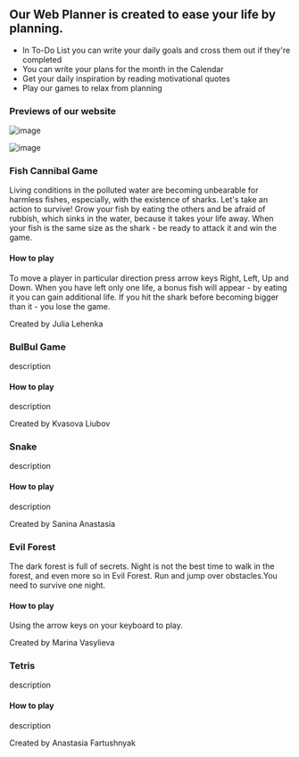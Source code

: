 ## Our Web Planner is created to ease your life by planning. 
- In To-Do List you can write your daily goals and cross them out if they're completed
- You can write your plans for the month in the Calendar
- Get your daily inspiration by reading motivational quotes
- Play our games to relax from planning

### Previews of our website

![image](https://user-images.githubusercontent.com/71713327/120210390-64cc4d80-c238-11eb-92c2-56619f008a0a.png)

![image](https://user-images.githubusercontent.com/71713327/120227226-72420180-c251-11eb-998c-807197cd94ec.png)

### Fish Cannibal Game
Living conditions in the polluted water are becoming unbearable for harmless fishes, especially, with the existence of sharks. Let's take an action to survive! Grow your fish by eating the others and be afraid of rubbish, which sinks in the water, because it takes your life away. When your fish is the same size as the shark - be ready to attack it and win the game. 
#### How to play 
To move a player in particular direction press arrow keys Right, Left, Up and Down. When you have left only one life, a bonus fish will appear - by eating it you can gain additional life. If you hit the shark before becoming bigger than it - you lose the game.

Created by Julia Lehenka

### BulBul Game
description
#### How to play 
description

Created by Kvasova Liubov

### Snake
description
#### How to play 
description

Created by Sanina Anastasia

### Evil Forest
The dark forest is full of secrets. Night is not the best time to walk in the forest, and even more so in Evil Forest. Run and jump over obstacles.You need to survive one night.
#### How to play 
Using the arrow keys on your keyboard to play.


Created by Marina Vasylieva

### Tetris
description
#### How to play 
description

Created by Anastasia Fartushnyak



